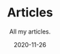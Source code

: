 ---
title: Articles
subtitle: All my articles.
date: 2020-11-26
type: section
layout: "archives"
---